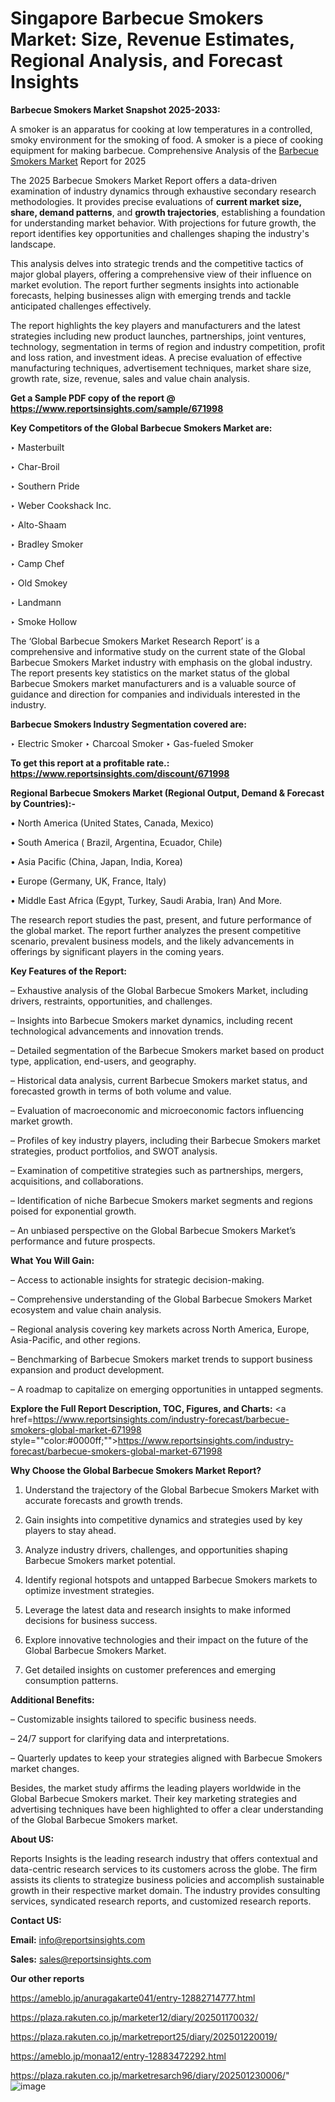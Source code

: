 # Singapore Barbecue Smokers Market: Size, Revenue Estimates, Regional Analysis, and Forecast Insights

<strong>Barbecue Smokers Market Snapshot 2025-2033:</strong>

A smoker is an apparatus for cooking at low temperatures in a controlled, smoky environment for the smoking of food. A smoker is a piece of cooking equipment for making barbecue. Comprehensive Analysis of the <a href=https://www.reportsinsights.com/sample/671998>Barbecue Smokers Market</a> Report for 2025

The 2025 Barbecue Smokers Market Report offers a data-driven examination of industry dynamics through exhaustive secondary research methodologies. It provides precise evaluations of <strong>current market size, share, demand patterns</strong>, and <strong>growth trajectories</strong>, establishing a foundation for understanding market behavior. With projections for future growth, the report identifies key opportunities and challenges shaping the industry's landscape.

This analysis delves into strategic trends and the competitive tactics of major global players, offering a comprehensive view of their influence on market evolution. The report further segments insights into actionable forecasts, helping businesses align with emerging trends and tackle anticipated challenges effectively.

The report highlights the key players and manufacturers and the latest strategies including new product launches, partnerships, joint ventures, technology, segmentation in terms of region and industry competition, profit and loss ration, and investment ideas. A precise evaluation of effective manufacturing techniques, advertisement techniques, market share size, growth rate, size, revenue, sales and value chain analysis.

<strong>Get a Sample PDF copy of the report @ <a href=https://www.reportsinsights.com/sample/671998 style=color:#0000ff;>https://www.reportsinsights.com/sample/671998</a></strong>

<strong>Key Competitors of the Global Barbecue Smokers Market are:</strong>

‣ Masterbuilt

‣ Char-Broil

‣ Southern Pride

‣ Weber Cookshack Inc.

‣ Alto-Shaam

‣ Bradley Smoker

‣ Camp Chef

‣ Old Smokey

‣ Landmann

‣ Smoke Hollow

The ‘Global Barbecue Smokers Market Research Report’ is a comprehensive and informative study on the current state of the Global Barbecue Smokers Market industry with emphasis on the global industry. The report presents key statistics on the market status of the global Barbecue Smokers market manufacturers and is a valuable source of guidance and direction for companies and individuals interested in the industry.

<strong>Barbecue Smokers Industry Segmentation covered are:</strong>

‣ Electric Smoker
‣ Charcoal Smoker
‣ Gas-fueled Smoker

<strong>To get this report at a profitable rate.: <a href=https://www.reportsinsights.com/discount/671998 style=color:#0000ff;>https://www.reportsinsights.com/discount/671998</a></strong>

<strong>Regional Barbecue Smokers Market (Regional Output, Demand &amp; Forecast by Countries):-</strong>

• North America (United States, Canada, Mexico)

• South America ( Brazil, Argentina, Ecuador, Chile)

• Asia Pacific (China, Japan, India, Korea)

• Europe (Germany, UK, France, Italy)

• Middle East Africa (Egypt, Turkey, Saudi Arabia, Iran) And More.

The research report studies the past, present, and future performance of the global market. The report further analyzes the present competitive scenario, prevalent business models, and the likely advancements in offerings by significant players in the coming years.

<strong>Key Features of the Report:</strong>

– Exhaustive analysis of the Global Barbecue Smokers Market, including drivers, restraints, opportunities, and challenges.

– Insights into Barbecue Smokers market dynamics, including recent technological advancements and innovation trends.

– Detailed segmentation of the Barbecue Smokers market based on product type, application, end-users, and geography.

– Historical data analysis, current Barbecue Smokers market status, and forecasted growth in terms of both volume and value.

– Evaluation of macroeconomic and microeconomic factors influencing market growth.

– Profiles of key industry players, including their Barbecue Smokers market strategies, product portfolios, and SWOT analysis.

– Examination of competitive strategies such as partnerships, mergers, acquisitions, and collaborations.

– Identification of niche Barbecue Smokers market segments and regions poised for exponential growth.

– An unbiased perspective on the Global Barbecue Smokers Market’s performance and future prospects.

<strong>What You Will Gain:</strong>

– Access to actionable insights for strategic decision-making.

– Comprehensive understanding of the Global Barbecue Smokers Market ecosystem and value chain analysis.

– Regional analysis covering key markets across North America, Europe, Asia-Pacific, and other regions.

– Benchmarking of Barbecue Smokers market trends to support business expansion and product development.

– A roadmap to capitalize on emerging opportunities in untapped segments.

<strong>Explore the Full Report Description, TOC, Figures, and Charts:</strong>
<a href=https://www.reportsinsights.com/industry-forecast/barbecue-smokers-global-market-671998 style=""color:#0000ff;"">https://www.reportsinsights.com/industry-forecast/barbecue-smokers-global-market-671998</a>

<strong>Why Choose the Global Barbecue Smokers Market Report?</strong>

1. Understand the trajectory of the Global Barbecue Smokers Market with accurate forecasts and growth trends.

2. Gain insights into competitive dynamics and strategies used by key players to stay ahead.

3. Analyze industry drivers, challenges, and opportunities shaping Barbecue Smokers market potential.

4. Identify regional hotspots and untapped Barbecue Smokers markets to optimize investment strategies.

5. Leverage the latest data and research insights to make informed decisions for business success.

6. Explore innovative technologies and their impact on the future of the Global Barbecue Smokers Market.

7. Get detailed insights on customer preferences and emerging consumption patterns.

<strong>Additional Benefits:</strong>

– Customizable insights tailored to specific business needs.

– 24/7 support for clarifying data and interpretations.

– Quarterly updates to keep your strategies aligned with Barbecue Smokers market changes.

Besides, the market study affirms the leading players worldwide in the Global Barbecue Smokers market. Their key marketing strategies and advertising techniques have been highlighted to offer a clear understanding of the Global Barbecue Smokers market.

<strong><strong>About US</strong>:</strong>

Reports Insights is the leading research industry that offers contextual and data-centric research services to its customers across the globe. The firm assists its clients to strategize business policies and accomplish sustainable growth in their respective market domain. The industry provides consulting services, syndicated research reports, and customized research reports.

<strong>Contact US:</strong>

<p class=><b>Email:</b> <a href=mailto:info@reportsinsights.com>info@reportsinsights.com</a></p>
<p class=><b>Sales:</b> <a href=mailto:sales@reportsinsights.com>sales@reportsinsights.com</a></p>

<strong>Our other reports</strong>

<a href=https://ameblo.jp/anuragakarte041/entry-12882714777.html>https://ameblo.jp/anuragakarte041/entry-12882714777.html</a>

<a href=https://plaza.rakuten.co.jp/marketer12/diary/202501170032/>https://plaza.rakuten.co.jp/marketer12/diary/202501170032/</a>

<a href=https://plaza.rakuten.co.jp/marketreport25/diary/202501220019/>https://plaza.rakuten.co.jp/marketreport25/diary/202501220019/</a>

<a href=https://ameblo.jp/monaa12/entry-12883472292.html>https://ameblo.jp/monaa12/entry-12883472292.html</a>

<a href=https://plaza.rakuten.co.jp/marketresarch96/diary/202501230006/>https://plaza.rakuten.co.jp/marketresarch96/diary/202501230006/</a>"
![image](https://github.com/user-attachments/assets/64239324-1c1b-4a57-88c6-a6651acadbc4)
